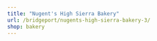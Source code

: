 ```yaml
---
title: "Nugent's High Sierra Bakery"
url: /bridgeport/nugents-high-sierra-bakery-3/
shop: bakery
---
```

